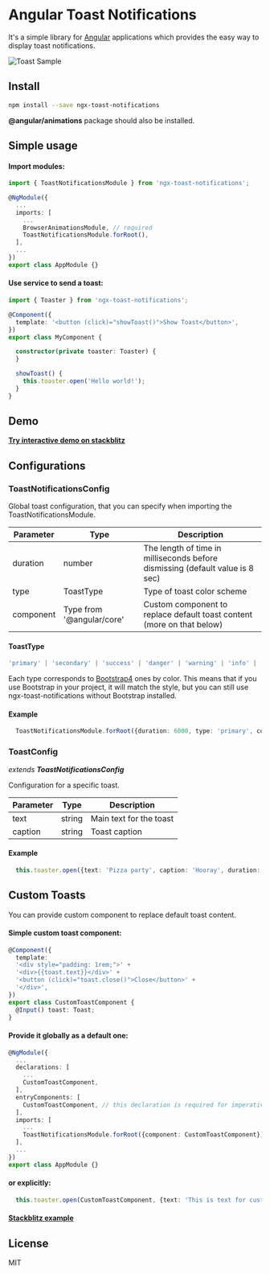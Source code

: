 # Angular Toast Notifications

It's a simple library for [Angular](https://github.com/angular/angular) applications which provides the easy way to display toast notifications.

![Toast Sample](https://i.imgur.com/yj5LT3f.png)

## Install

```bash
npm install --save ngx-toast-notifications
```
**@angular/animations** package should also be installed.

## Simple usage

#### Import modules:

```typescript
import { ToastNotificationsModule } from 'ngx-toast-notifications';

@NgModule({
  ...
  imports: [
    ...
    BrowserAnimationsModule, // required
    ToastNotificationsModule.forRoot(),
  ],
  ...
})
export class AppModule {}
```

#### Use service to send a toast:

```typescript
import { Toaster } from 'ngx-toast-notifications';

@Component({
  template: '<button (click)="showToast()">Show Toast</button>',
})
export class MyComponent {

  constructor(private toaster: Toaster) {
  }

  showToast() {
    this.toaster.open('Hello world!');
  }
}
```

## Demo

**[Try interactive demo on stackblitz](https://stackblitz.com/edit/ngx-toast-notifications?embed=1&file=app/app.component.ts&hideExplorer=1)**

## Configurations

### ToastNotificationsConfig

Global toast configuration, that you can specify when importing the ToastNotificationsModule.

| Parameter     | Type                          | Description                                                                        |
| ------------- | ----------------------------- | ---------------------------------------------------------------------------------- |
| duration      | number                        | The length of time in milliseconds before dismissing (default value is 8 sec)     |
| type          | ToastType                     | Type of toast color scheme                                                         |
| component     | Type from '@angular/core'     | Custom component to replace default toast content (more on that below)             |

#### ToastType
```typescript
'primary' | 'secondary' | 'success' | 'danger' | 'warning' | 'info' | 'light' | 'dark'
```
Each type corresponds to [Bootstrap4](https://getbootstrap.com/docs/4.0/utilities/colors/#background-color) ones by
color. This means that if you use Bootstrap in your project, it will match the style, but you can still use
ngx-toast-notifications without Bootstrap installed.

#### Example

```typescript
  ToastNotificationsModule.forRoot({duration: 6000, type: 'primary', component: MyComponent}),
```


### ToastConfig
*extends **ToastNotificationsConfig***

Configuration for a specific toast.

| Parameter     | Type                          | Description                                                                        |
| ------------- | ----------------------------- | ---------------------------------------------------------------------------------- |
| text          | string                        | Main text for the toast                                                            |
| caption       | string                        | Toast caption                                                                      |


#### Example

```typescript
  this.toaster.open({text: 'Pizza party', caption: 'Hooray', duration: 4000, type: 'primary', component: MyComponent});
```

## Custom Toasts

You can provide custom component to replace default toast content.

#### Simple custom toast component:

```typescript
@Component({
  template:
  '<div style="padding: 1rem;">' +
  '<div>{{toast.text}}</div>' +
  '<button (click)="toast.close()">Close</button>' +
  '</div>',
})
export class CustomToastComponent {
  @Input() toast: Toast;
}
```

#### Provide it globally as a default one:

```typescript
@NgModule({
  ...
  declarations: [
    ...
    CustomToastComponent,
  ],
  entryComponents: [
    CustomToastComponent, // this declaration is required for imperative loading
  ],
  imports: [
    ...
    ToastNotificationsModule.forRoot({component: CustomToastComponent}),
  ],
  ...
})
export class AppModule {}
```

#### or explicitly:

```typescript
  this.toaster.open(CustomToastComponent, {text: 'This is text for custom toast'});
```

#### [Stackblitz example](https://stackblitz.com/edit/ngx-toast-notifications-custom?embed=1&file=app/app.component.ts&hideExplorer=1)

## License

MIT
